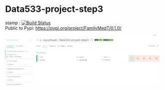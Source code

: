 # Data533-project-step3
stamp :
[![Build Status](https://app.travis-ci.com/wyuzhou6/Data533-project-step3.svg?token=wztGc5f1VXWWxnxsrzyx&branch=main)](https://app.travis-ci.com/wyuzhou6/Data533-project-step3)    
Public to Pypi: https://pypi.org/project/FamilyMedT/0.1.0/

![the travis picture](image.png)